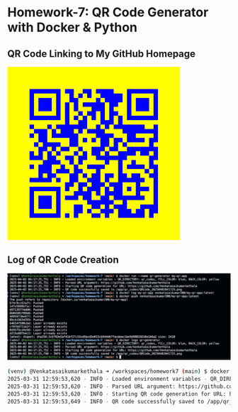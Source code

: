 # Homework-7: QR Code Generator with Docker & Python


## QR Code Linking to My GitHub Homepage
![QR Code](qr_codes/QRCode_20250402033320.png)


## Log of QR Code Creation
![Log Screenshot](qr_codes/logs.png)

```bash
(venv) @Venkatasaikumarkethala ➜ /workspaces/homework7 (main) $ docker run --rm --name qr-generator   -e QR_CODE_DIR='qr_codes'   -e FILL_COLOR='blue'   -e BACK_COLOR='yellow'   my-qr-app
2025-03-31 12:59:53,620 - INFO - Loaded environment variables - QR_DIRECTORY: qr_codes, FILL_COLOR: blue, BACK_COLOR: yellow
2025-03-31 12:59:53,620 - INFO - Parsed URL argument: https://github.com/Venkatasaikumarkethala
2025-03-31 12:59:53,620 - INFO - Starting QR code generation for URL: https://github.com/Venkatasaikumarkethala
2025-03-31 12:59:53,649 - INFO - QR code successfully saved to /app/qr_codes/QRCode_20250331125953.png
